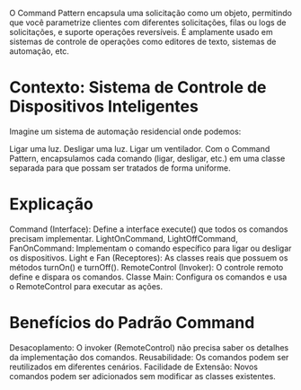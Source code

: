 O Command Pattern encapsula uma solicitação como um objeto, permitindo que você parametrize clientes com diferentes solicitações, filas ou logs de solicitações, e suporte operações reversíveis. É amplamente usado em sistemas de controle de operações como editores de texto, sistemas de automação, etc.

# Contexto: Sistema de Controle de Dispositivos Inteligentes
Imagine um sistema de automação residencial onde podemos:

Ligar uma luz.
Desligar uma luz.
Ligar um ventilador.
Com o Command Pattern, encapsulamos cada comando (ligar, desligar, etc.) em uma classe separada para que possam ser tratados de forma uniforme.

# Explicação
Command (Interface): Define a interface execute() que todos os comandos precisam implementar.
LightOnCommand, LightOffCommand, FanOnCommand:
Implementam o comando específico para ligar ou desligar os dispositivos.
Light e Fan (Receptores):
As classes reais que possuem os métodos turnOn() e turnOff().
RemoteControl (Invoker):
O controle remoto define e dispara os comandos.
Classe Main:
Configura os comandos e usa o RemoteControl para executar as ações.

# Benefícios do Padrão Command
Desacoplamento: O invoker (RemoteControl) não precisa saber os detalhes da implementação dos comandos.
Reusabilidade: Os comandos podem ser reutilizados em diferentes cenários.
Facilidade de Extensão: Novos comandos podem ser adicionados sem modificar as classes existentes.
